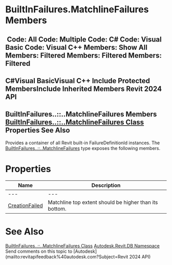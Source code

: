 # BuiltInFailures.MatchlineFailures Members

﻿
 Code: All Code: Multiple Code: C# Code: Visual Basic Code: Visual C++  Members: Show All Members: Filtered Members: Filtered Members: Filtered   
---  
C#Visual BasicVisual C++
Include Protected MembersInclude Inherited Members
Revit 2024 API  
---  
BuiltInFailures..::..MatchlineFailures Members  
[BuiltInFailures..::..MatchlineFailures Class](ab2c0054-0141-7327-f1eb-180d1ba68745.md "BuiltInFailures.MatchlineFailures Class") Properties See Also  
---  
Provides a container of all Revit built-in FailureDefinitionId instances.
The [BuiltInFailures..::..MatchlineFailures](ab2c0054-0141-7327-f1eb-180d1ba68745.md "BuiltInFailures.MatchlineFailures Class") type exposes the following members.
# Properties
| Name | Description |
| --- | --- |
| --- | --- | --- |
| [CreationFailed](fbc36b17-8d42-96a3-4147-c8f361d82cf0.md "CreationFailed Property") | Matchline top extent should be higher than its bottom. |

# See Also
[BuiltInFailures..::..MatchlineFailures Class](ab2c0054-0141-7327-f1eb-180d1ba68745.md "BuiltInFailures.MatchlineFailures Class")
[Autodesk.Revit.DB Namespace](87546ba7-461b-c646-cbb1-2cb8f5bff8b2.md "Autodesk.Revit.DB Namespace")
Send comments on this topic to [Autodesk](mailto:revitapifeedback%40autodesk.com?Subject=Revit 2024 API)